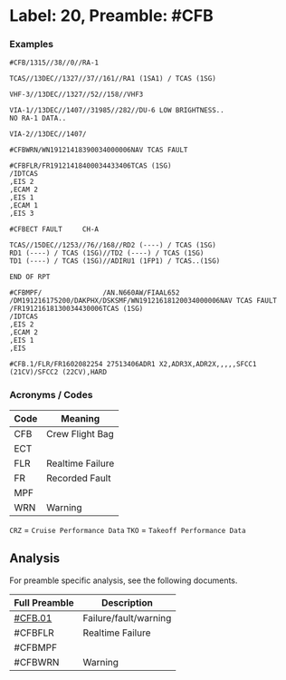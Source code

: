 # Label: 20, Preamble: #CFB

### Examples

```
#CFB/1315//38//0//RA-1

TCAS//13DEC//1327//37//161//RA1 (1SA1) / TCAS (1SG)

VHF-3//13DEC//1327//52//158//VHF3

VIA-1//13DEC//1407//31985//282//DU-6 LOW BRIGHTNESS..
NO RA-1 DATA..

VIA-2//13DEC//1407/
```

```
#CFBWRN/WN19121418390034000006NAV TCAS FAULT
```

```
#CFBFLR/FR19121418400034433406TCAS (1SG)
/IDTCAS
,EIS 2
,ECAM 2
,EIS 1
,ECAM 1
,EIS 3
```

```
#CFBECT FAULT     CH-A

TCAS//15DEC//1253//76//168//RD2 (----) / TCAS (1SG)
RD1 (----) / TCAS (1SG)//TD2 (----) / TCAS (1SG)
TD1 (----) / TCAS (1SG)//ADIRU1 (1FP1) / TCAS..(1SG)

END OF RPT
```

```
#CFBMPF/               /AN.N660AW/FIAAL652    /DM191216175200/DAKPHX/DSKSMF/WN19121618120034000006NAV TCAS FAULT
/FR19121618130034430006TCAS (1SG)
/IDTCAS
,EIS 2
,ECAM 2
,EIS 1
,EIS
```

```
#CFB.1/FLR/FR1602082254 27513406ADR1 X2,ADR3X,ADR2X,,,,,SFCC1 (21CV)/SFCC2 (22CV),HARD
```

### Acronyms / Codes

Code  | Meaning
----- | ----
CFB | Crew Flight Bag
ECT |
FLR | Realtime Failure
FR  | Recorded Fault
MPF |
WRN | Warning

`CRZ` = `Cruise Performance Data`
`TKO` = `Takeoff Performance Data`

## Analysis

For preamble specific analysis, see the following documents.

Full Preamble | Description
------------- | -----------
[#CFB.01](CFB/CFB.01.md) | Failure/fault/warning
#CFBFLR | Realtime Failure
#CFBMPF |
#CFBWRN | Warning
